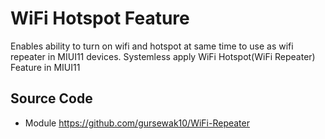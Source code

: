 # WiFi Hotspot Feature
Enables ability to turn on wifi and hotspot at same time to use as wifi repeater in MIUI11 devices.
Systemless apply WiFi Hotspot(WiFi Repeater) Feature in MIUI11

## Source Code
- Module https://github.com/gursewak10/WiFi-Repeater
